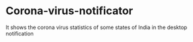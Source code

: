 # Corona-virus-notificator
It shows the corona virus statistics of some states of India in the desktop notification

